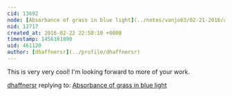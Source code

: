 ```yaml
---
cid: 13692
node: [Absorbance of grass in blue light](../notes/vanjo63/02-21-2016/absorbance-of-grass-in-blue-light)
nid: 12717
created_at: 2016-02-22 22:58:10 +0000
timestamp: 1456181890
uid: 461120
author: [dhaffnersr](../profile/dhaffnersr)
---
```


This is very very cool! I'm looking forward to more of your work.


[dhaffnersr](../profile/dhaffnersr) replying to: [Absorbance of grass in blue light](../notes/vanjo63/02-21-2016/absorbance-of-grass-in-blue-light)

